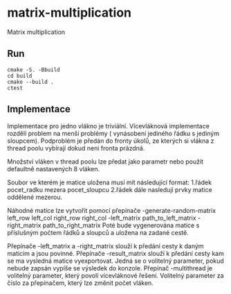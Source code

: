 # matrix-multiplication
Matrix multiplication

## Run
```
cmake -S. -Bbuild
cd build
cmake --build .
ctest
```

## Implementace
Implementace pro jedno vlákno je triviální. 
Vícevláknová implementace rozdělí problem na menší problémy ( vynásobení jediného řádku s jediným sloupcem). Podproblém je předán do fronty úkolů, ze kterých si vlákna z thread poolu vybírají dokud neni fronta prázdná.

Množství vláken v thread poolu lze předat jako parametr nebo použít defaultně nastavených 8 vláken.

Soubor ve kterém je matice uložena musí mít následující format:
1.řádek pocet_radku mezera pocet_sloupcu
2.řádek dále nasledují prvky matice oddělené mezerou.

Náhodné matice lze vytvořit pomocí přepínače -generate-random-matrix left_row left_col right_row right_col -left_matrix path_to_left_matrix -right_matrix path_to_right_matrix
Poté bude vygenerována matice s příslušným počtem řádků a sloupců a uložena na zadané cestě.

Přepínače -left_matrix a -right_matrix slouží k předání cesty k daným maticím a jsou povinné.
Přepínače -result_matrix slouží k předání cesty kam se ma vysledná matice vyexportovat. Jedná se o volitelný parameter, pokud nebude zapsán vypíše se výsledek do konzole.
Přepínač -multithread je volitelný parameter, který povolí vícevláknové řešení. Volitelný parameter za číslo za přepínačem, který lze změnit počet vláken.
